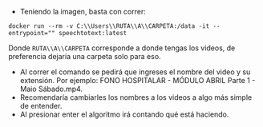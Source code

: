 - Teniendo la imagen, basta con correr:
```
docker run --rm -v C:\\Users\\RUTA\\A\\CARPETA:/data -it --entrypoint="" speechtotext:latest
```

Donde `RUTA\\A\\CARPETA` corresponde a donde tengas los videos, de preferencia dejaría una carpeta solo para eso.

- Al correr el comando se pedirá que ingreses el nombre del video y su extensión.
Por ejemplo: FONO HOSPITALAR - MÓDULO ABRIL Parte 1 - Maio Sábado.mp4.
- Recomendaría cambiarles los nombres a los videos a algo más simple de entender.
- Al presionar enter el algoritmo irá contando qué está haciendo.
